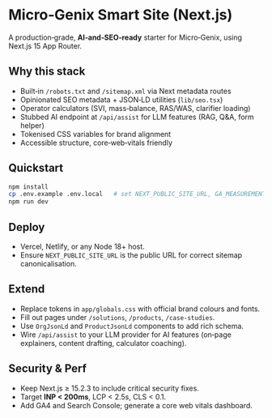 # Micro‑Genix Smart Site (Next.js)

A production‑grade, **AI‑and‑SEO‑ready** starter for Micro‑Genix, using Next.js 15 App Router.

## Why this stack
- Built‑in `/robots.txt` and `/sitemap.xml` via Next metadata routes
- Opinionated SEO metadata + JSON‑LD utilities (`lib/seo.tsx`)
- Operator calculators (SVI, mass‑balance, RAS/WAS, clarifier loading)
- Stubbed AI endpoint at `/api/assist` for LLM features (RAG, Q&A, form helper)
- Tokenised CSS variables for brand alignment
- Accessible structure, core‑web‑vitals friendly

## Quickstart
```bash
npm install
cp .env.example .env.local   # set NEXT_PUBLIC_SITE_URL, GA_MEASUREMENT_ID, OPENAI_API_KEY
npm run dev
```

## Deploy
- Vercel, Netlify, or any Node 18+ host.
- Ensure `NEXT_PUBLIC_SITE_URL` is the public URL for correct sitemap canonicalisation.

## Extend
- Replace tokens in `app/globals.css` with official brand colours and fonts.
- Fill out pages under `/solutions`, `/products`, `/case-studies`.
- Use `OrgJsonLd` and `ProductJsonLd` components to add rich schema.
- Wire `/api/assist` to your LLM provider for AI features (on‑page explainers, content drafting, calculator coaching).

## Security & Perf
- Keep Next.js ≥ 15.2.3 to include critical security fixes.
- Target **INP < 200ms**, LCP < 2.5s, CLS < 0.1.
- Add GA4 and Search Console; generate a core web vitals dashboard.
